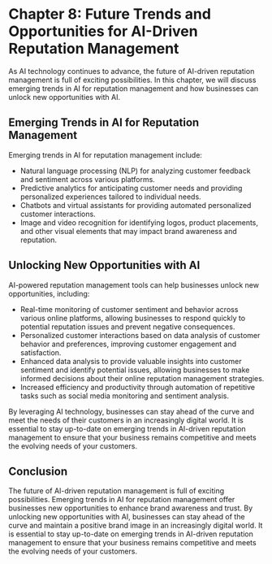 Chapter 8: Future Trends and Opportunities for AI-Driven Reputation Management
==============================================================================

As AI technology continues to advance, the future of AI-driven reputation management is full of exciting possibilities. In this chapter, we will discuss emerging trends in AI for reputation management and how businesses can unlock new opportunities with AI.

Emerging Trends in AI for Reputation Management
-----------------------------------------------

Emerging trends in AI for reputation management include:

* Natural language processing (NLP) for analyzing customer feedback and sentiment across various platforms.
* Predictive analytics for anticipating customer needs and providing personalized experiences tailored to individual needs.
* Chatbots and virtual assistants for providing automated personalized customer interactions.
* Image and video recognition for identifying logos, product placements, and other visual elements that may impact brand awareness and reputation.

Unlocking New Opportunities with AI
-----------------------------------

AI-powered reputation management tools can help businesses unlock new opportunities, including:

* Real-time monitoring of customer sentiment and behavior across various online platforms, allowing businesses to respond quickly to potential reputation issues and prevent negative consequences.
* Personalized customer interactions based on data analysis of customer behavior and preferences, improving customer engagement and satisfaction.
* Enhanced data analysis to provide valuable insights into customer sentiment and identify potential issues, allowing businesses to make informed decisions about their online reputation management strategies.
* Increased efficiency and productivity through automation of repetitive tasks such as social media monitoring and sentiment analysis.

By leveraging AI technology, businesses can stay ahead of the curve and meet the needs of their customers in an increasingly digital world. It is essential to stay up-to-date on emerging trends in AI-driven reputation management to ensure that your business remains competitive and meets the evolving needs of your customers.

Conclusion
----------

The future of AI-driven reputation management is full of exciting possibilities. Emerging trends in AI for reputation management offer businesses new opportunities to enhance brand awareness and trust. By unlocking new opportunities with AI, businesses can stay ahead of the curve and maintain a positive brand image in an increasingly digital world. It is essential to stay up-to-date on emerging trends in AI-driven reputation management to ensure that your business remains competitive and meets the evolving needs of your customers.
